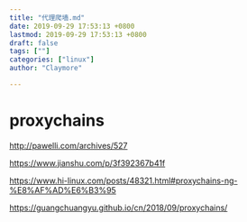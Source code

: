 ```yaml
---
title: "代理爬墙.md"
date: 2019-09-29 17:53:13 +0800
lastmod: 2019-09-29 17:53:13 +0800
draft: false
tags: [""]
categories: ["linux"]
author: "Claymore"

---
```

# proxychains



<http://pawelli.com/archives/527>



<https://www.jianshu.com/p/3f392367b41f>

<https://www.hi-linux.com/posts/48321.html#proxychains-ng-%E8%AF%AD%E6%B3%95>



<https://guangchuangyu.github.io/cn/2018/09/proxychains/>